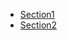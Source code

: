 * [Section1](document/algorithmus/section1/find_string.md)
* [Section2](document/algorithmus/section1/case_conversion.md)
